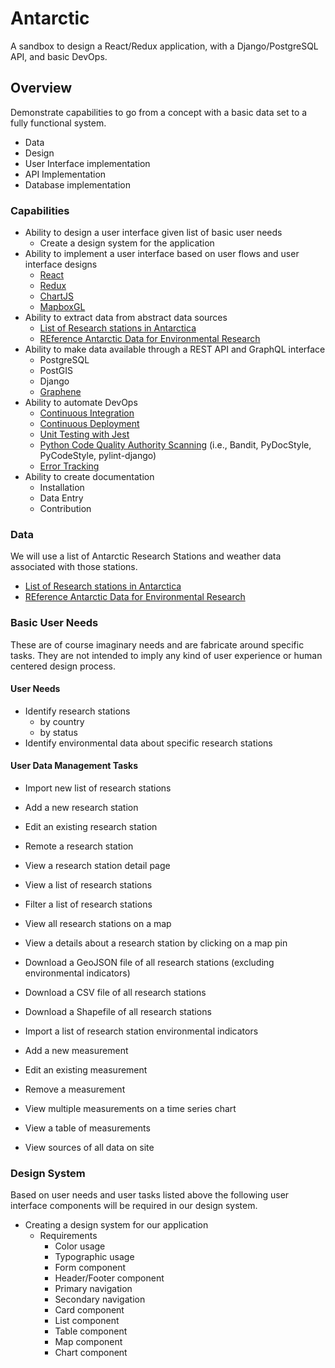 # Antarctic
A sandbox to design a React/Redux application, with a Django/PostgreSQL API, and basic DevOps.

## Overview
Demonstrate capabilities to go from a concept with a basic data set to a fully functional system.

- Data
- Design
- User Interface implementation
- API Implementation
- Database implementation

### Capabilities

- Ability to design a user interface given list of basic user needs
  - Create a design system for the application
- Ability to implement a user interface based on user flows and user interface designs
  - [React](https://reactjs.org/)
  - [Redux](https://redux.js.org/)
  - [ChartJS](https://github.com/reactjs/react-chartjs)
  - [MapboxGL](https://uber.github.io/react-map-gl/#/)
- Ability to extract data from abstract data sources
  - [List of Research stations in Antarctica](https://en.wikipedia.org/wiki/Research_stations_in_Antarctica)
  - [REference Antarctic Data for Environmental Research](https://www.scar.org/data-products/ref-data-environmental-research/)
- Ability to make data available through a REST API and GraphQL interface
  - PostgreSQL
  - PostGIS
  - Django
  - [Graphene](http://docs.graphene-python.org/projects/django/en/latest/)
- Ability to automate DevOps
  - [Continuous Integration]()
  - [Continuous Deployment]()
  - [Unit Testing with Jest](https://jestjs.io/docs/en/tutorial-react)
  - [Python Code Quality Authority Scanning](https://github.com/PyCQA) (i.e., Bandit, PyDocStyle, PyCodeStyle, pylint-django)
  - [Error Tracking](https://sentry.io/welcome/)
- Ability to create documentation
  - Installation
  - Data Entry
  - Contribution

### Data
We will use a list of Antarctic Research Stations and weather data associated with those stations.

- [List of Research stations in Antarctica](https://en.wikipedia.org/wiki/Research_stations_in_Antarctica)
- [REference Antarctic Data for Environmental Research](https://www.scar.org/data-products/ref-data-environmental-research/)

### Basic User Needs

These are of course imaginary needs and are fabricate around specific tasks. They are not intended to imply any kind of user experience or human centered design process.

#### User Needs 
- Identify research stations
  - by country
  - by status
- Identify environmental data about specific research stations

#### User Data Management Tasks
- Import new list of research stations
- Add a new research station
- Edit an existing research station
- Remote a research station
- View a research station detail page
- View a list of research stations
- Filter a list of research stations
- View all research stations on a map
- View a details about a research station by clicking on a map pin
- Download a GeoJSON file of all research stations (excluding environmental indicators)
- Download a CSV file of all research stations
- Download a Shapefile of all research stations

- Import a list of research station environmental indicators
- Add a new measurement
- Edit an existing measurement
- Remove a measurement
- View multiple measurements on a time series chart
- View a table of measurements

- View sources of all data on site

### Design System
Based on user needs and user tasks listed above the following user interface components will be required in our design system.

- Creating a design system for our application
  - Requirements
    - Color usage
    - Typographic usage
    - Form component
    - Header/Footer component
    - Primary navigation
    - Secondary navigation
    - Card component
    - List component
    - Table component
    - Map component
    - Chart component